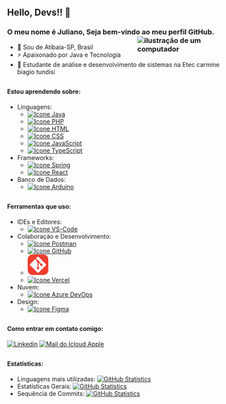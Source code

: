 ## Hello, Devs!! 👋
### O meu nome é Juliano, Seja bem-vindo ao meu perfil GitHub. <img src="https://raw.githubusercontent.com/MicaelliMedeiros/micaellimedeiros/master/image/computer-illustration.png" alt="ilustração de um computador" min-width="200px" max-width="200px" width="200px" align="right">

- 🔰  Sou de Atibaia-SP, Brasil
- ⚡ Apaixonado por Java e Tecnologia
- 🧠 Estudante de análise e desenvolvimento de sistemas na Etec carmine biagio tundisi 

##

#### Estou aprendendo sobre:
- Linguagens:
  - [<img height="48px" width="48px" alt="Icone Java" src="https://skillicons.dev/icons?i=java"/>](https://apache.com)
  - [<img height="48px" width="48px" alt="Icone PHP" src="https://skillicons.dev/icons?i=php"/>](https://php.com)
  - [<img height="48px" width="48px" alt="Icone HTML" src="https://img.shields.io/badge/html5-%23E34F26.svg?style=for-the-badge&logo=html5&logoColor=white"/>](https://developer.mozilla.org/pt-BR/docs/Web/HTML)
  - [<img height="48px" width="48px" alt="Icone CSS" src="https://img.shields.io/badge/css3-%231572B6.svg?style=for-the-badge&logo=css3&logoColor=white"/>](https://developer.mozilla.org/pt-BR/docs/Web/CSS)
  - [<img height="48px" width="48px" alt="Icone JavaScript" src="https://skillicons.dev/icons?i=js"/>](https://developer.mozilla.org/pt-BR/docs/Web/JavaScript)
  - [<img height="48px" width="48px" alt="Icone TypeScript" src="https://skillicons.dev/icons?i=ts"/>](https://www.typescriptlang.org/pt/)
- Frameworks:
  - [<img height="48px" width="48px" alt="Icone Spring" src="https://skillicons.dev/icons?i=spring"/>](https://spring.io)
  - [<img height="48px" width="48px" alt="Icone React" src="https://skillicons.dev/icons?i=react"/>](https://pt-br.react.dev)
- Banco de Dados:
  - [<img height="48px" width="48px" alt="Icone Arduino" src="https://skillicons.dev/icons?i=arduino"/>](https://arduino.com)

##

#### Ferramentas que uso:
- IDEs e Editores:
  - [<img height="48px" width="48px" alt="Icone VS-Code" src="https://skillicons.dev/icons?i=vscode"/>](https://code.visualstudio.com)
- Colaboração e Desenvolvimento:
  - [<img height="48px" width="48px" alt="Icone Postman" src="https://i.postimg.cc/QNyBTNVk/postman.png"/>](https://www.postman.com)
  - [<img height="48px" width="48px" alt="Icone GitHub" src="https://skillicons.dev/icons?i=github"/>](https://github.com/)
  - [<img height="48px" width="48px" alt="Icone Git" src="https://raw.githubusercontent.com/tandpfun/skill-icons/main/icons/Git.svg"/>](https://git-scm.com)
  - [<img height="48px" width="48px" alt="Icone Vercel" src="https://skillicons.dev/icons?i=vercel"/>](https://vercel.com)
- Nuvem:
  - [<img height="48px" width="48px" alt="Icone Azure DevOps" src="https://skillicons.dev/icons?i=azure"/>](https://azure.microsoft.com/pt-br/products/devops/)
- Design:
  - [<img height="48px" width="48px" alt="Icone Figma" src="https://skillicons.dev/icons?i=figma"/>](https://www.figma.com)

##

#### Como entrar em contato comigo:
[<img alt="Linkedin" src="https://img.shields.io/badge/-linkedin-%230077B5?style=for-the-badge&logo=linkedin&logoColor=white"/>](https://www.linkedin.com/in/juliano-santos-590345257?utm_source=share&utm_campaign=share_via&utm_content=profile&utm_medium=ios_app)
[<img alt="Mail do Icloud Apple" src="https://img.shields.io/badge/mail-FFFFFF?style=for-the-badge&logo=apple&logoColor=black"/>](mailto:Juliano.santos88@icloud.com)

##

#### Estatísticas:
- Linguagens mais utilizadas:
  [<img height="180px" alt="GitHub Statistics" src="https://github-readme-stats.vercel.app/api/top-langs/?username=Devsntosx71&layout=compact&langs_count=7&theme=radical"/>](https://github.com/)
- Estatísticas Gerais:
  [<img height="180px" alt="GitHub Statistics" src="https://github-readme-stats.vercel.app/api/?username=DevSntosx71&show_icons=true&include_all_commits=true&theme=radical"/>](https://github.com/)
- Sequência de Commits:
  [<img height="153px" alt="GitHub Statistics" src="http://github-readme-streak-stats.herokuapp.com/?user=DevSntosx71&amp;theme=radical"/>](https://github.com/)
